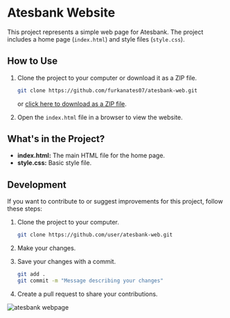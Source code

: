 
# Atesbank Website

This project represents a simple web page for Atesbank. The project includes a home page (`index.html`) and style files (`style.css`).

## How to Use

1. Clone the project to your computer or download it as a ZIP file.
    ```bash
    git clone https://github.com/furkanates07/atesbank-web.git
    ```
    or [click here to download as a ZIP file](https://github.com/user/atesbank-web/archive/main.zip).

2. Open the `index.html` file in a browser to view the website.

## What's in the Project?

- **index.html:** The main HTML file for the home page.
- **style.css:** Basic style file.

## Development

If you want to contribute to or suggest improvements for this project, follow these steps:

1. Clone the project to your computer.
    ```bash
    git clone https://github.com/user/atesbank-web.git
    ```

2. Make your changes.

3. Save your changes with a commit.
    ```bash
    git add .
    git commit -m "Message describing your changes"
    ```

4. Create a pull request to share your contributions.

![atesbank webpage](https://i.hizliresim.com/csi4el1.jpg)

